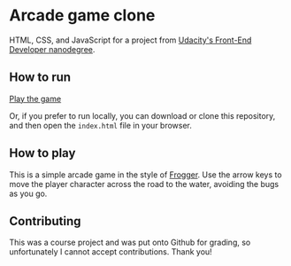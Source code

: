 # Arcade game clone

HTML, CSS, and JavaScript for a project from [Udacity's Front-End Developer nanodegree](https://www.udacity.com/course/front-end-web-developer-nanodegree--nd001).

## How to run

[Play the game](https://kerryrodden.github.io/frontend-nanodegree-arcade-game/)

Or, if you prefer to run locally, you can download or clone this repository, and then open the `index.html` file in your browser.

## How to play

This is a simple arcade game in the style of [Frogger](https://en.wikipedia.org/wiki/Frogger). Use the arrow keys to move the player character across the road to the water, avoiding the bugs as you go.

## Contributing

This was a course project and was put onto Github for grading, so unfortunately I cannot accept contributions. Thank you!

